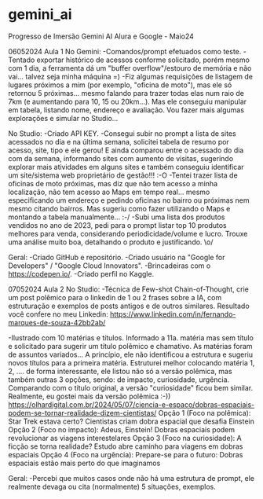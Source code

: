 # gemini_ai
Progresso de Imersão Gemini AI Alura e Google - Maio24


06052024 Aula 1
No Gemini:
-Comandos/prompt efetuados como teste.
-Tentado exportar histórico de acessos conforme solicitado, porém mesmo com 1 dia, a ferramenta dá um "buffer overflow"/estouro de memória e não vai... talvez seja minha máquina =)
-Fiz algumas requisições de listagem de lugares próximos a mim (por exemplo, "oficina de moto"), mas ele só retornou 5 próximas... mesmo falando para trazer todas elas num raio de 7km (e aumentando para 10, 15 ou 20km...). Mas ele conseguiu manipular em tabela, listando nome, endereço e avaliação. Vou fazer mais algumas explorações e simular no Studio...

No Studio:
-Criado API KEY.
-Consegui subir no prompt a lista de sites acessados no dia e na última semana, solicitei tabela de resumo por acesso, site, tipo e ele gerou! E ainda comparou entre o acessado do dia com da semana, informando sites com aumento de visitas, sugerindo explorar mais atividades em alguns sites e também conseguiu identificar um site/sistema web proprietário de gestão!!! :-O
-Tentei trazer lista de oficinas de moto próximas, mas diz que não tem acesso a minha localização, não tem acesso ao Maps em tempo real... mesmo especificando um endereço e pedindo oficinas no bairro ou próximas nem mesmo citando bairros. Mas sugeriu como fazer utilizando o Maps e montando a tabela manualmente... :-/
-Subi uma lista dos produtos vendidos no ano de 2023, pedi para o prompt listar top 10 produtos melhores para venda, considerando periodicidade/volume e lucro. Trouxe uma análise muito boa, detalhando o produto e justificando. \o/

Geral:
-Criado GitHub e repositório.
-Criado usuário na "Google for Developers" / "Google Cloud Innovators".
-Brincadeiras com o https://codepen.io/. 
-Criado perfil no Kaggle.

07052024 Aula 2
No Studio:
-Técnica de Few-shot Chain-of-Thought, crie um post polêmico para o linkedin de 1 ou 2 frases sobre a IA, com estruturação e exemplos de posts antigos e de outros similares. Resultado você confere no meu Linkedin:
https://www.linkedin.com/in/fernando-marques-de-souza-42bb2ab/

-Ilustrado com 10 matérias e títulos. Informado a 11a. matéria mas sem título e solicitado para sugerir um título polêmico e chamativo. As matérias foram de assuntos variados... A princípio, ele não identificou a estrutura e sugeriu novos títulos para a primeira matéria. Estruturei melhor colocando matéria 1, 2, .... de forma interessante, ele listou não só a versão polêmica, mas também outras 3 opções, sendo: de impacto, curiosidade, urgência. Comparando com o título original, a versão "curiosidade" ficou bem similar. Realmente, eu gostei mais da versão polêmica :-))
https://olhardigital.com.br/2024/05/07/ciencia-e-espaco/dobras-espaciais-podem-se-tornar-realidade-dizem-cientistas/
Opção 1 (Foco na polêmica):
Star Trek estava certo? Cientistas criam dobra espacial que desafia Einstein
Opção 2 (Foco no impacto):
Adeus, Einstein! Dobras espaciais podem revolucionar as viagens interestelares
Opção 3 (Foco na curiosidade):
A ficção se torna realidade? Estudo abre caminho para viagens em dobras espaciais
Opção 4 (Foco na urgência):
Prepare-se para o futuro: Dobras espaciais estão mais perto do que imaginamos

Geral:
-Percebi que muitos casos onde não há uma estrutura de prompt, ele realmente devaga ou cita (normalmente) 5 situações, exemplos.

